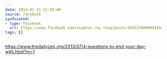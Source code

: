 ```yaml
---
date: 2014-02-11 22:58:00
source: facebook
syndicated:
- type: facebook
  url: https://www.facebook.com/stephen.roy.tang/posts/10152780800943912
tags: []
---
```


https://www.thedailyzen.org/2013/07/4-questions-to-end-your-day-with.html?m=1